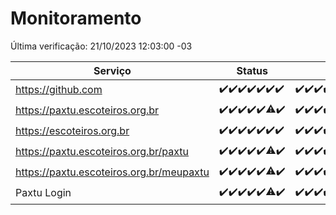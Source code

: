 # Monitoramento

Última verificação: 21/10/2023 12:03:00 -03

|Serviço|Status|Últimas 24h|
|---|---|---|
|https://github.com|<span title="2023-10-14: OK=24">✔️</span><span title="2023-10-15: OK=24">✔️</span><span title="2023-10-16: OK=24">✔️</span><span title="2023-10-17: OK=24">✔️</span><span title="2023-10-18: OK=24">✔️</span><span title="2023-10-19: OK=24">✔️</span><span title="2023-10-20: OK=15">✔️</span>|<span title="20/10/2023 12:04:00 -03 : 200">✔️</span><span title="20/10/2023 13:07:00 -03 : 200">✔️</span><span title="20/10/2023 14:04:00 -03 : 200">✔️</span><span title="20/10/2023 15:06:00 -03 : 200">✔️</span><span title="20/10/2023 16:03:00 -03 : 200">✔️</span><span title="20/10/2023 17:06:00 -03 : 200">✔️</span><span title="20/10/2023 18:03:00 -03 : 200">✔️</span><span title="20/10/2023 19:04:00 -03 : 200">✔️</span><span title="20/10/2023 20:04:00 -03 : 200">✔️</span><span title="20/10/2023 21:27:00 -03 : 200">✔️</span><span title="20/10/2023 22:38:00 -03 : 200">✔️</span><span title="20/10/2023 23:11:00 -03 : 200">✔️</span><span title="21/10/2023 00:06:00 -03 : 200">✔️</span><span title="21/10/2023 01:07:00 -03 : 200">✔️</span><span title="21/10/2023 02:04:00 -03 : 200">✔️</span><span title="21/10/2023 03:07:00 -03 : 200">✔️</span><span title="21/10/2023 04:03:00 -03 : 200">✔️</span><span title="21/10/2023 05:07:00 -03 : 200">✔️</span><span title="21/10/2023 06:03:00 -03 : 200">✔️</span><span title="21/10/2023 07:04:00 -03 : 200">✔️</span><span title="21/10/2023 08:03:00 -03 : 200">✔️</span><span title="21/10/2023 09:09:00 -03 : 200">✔️</span><span title="21/10/2023 10:05:00 -03 : 200">✔️</span><span title="21/10/2023 11:03:00 -03 : 200">✔️</span><span title="21/10/2023 12:03:00 -03 : 200">✔️</span>|
|https://paxtu.escoteiros.org.br|<span title="2023-10-14: OK=24">✔️</span><span title="2023-10-15: OK=24">✔️</span><span title="2023-10-16: OK=24">✔️</span><span title="2023-10-17: OK=24">✔️</span><span title="2023-10-18: OK=24">✔️</span><span title="2023-10-19: OK=23, Falhas=1">⚠️</span><span title="2023-10-20: OK=15">✔️</span>|<span title="20/10/2023 12:04:00 -03 : 200">✔️</span><span title="20/10/2023 13:07:00 -03 : 200">✔️</span><span title="20/10/2023 14:04:00 -03 : 200">✔️</span><span title="20/10/2023 15:06:00 -03 : 200">✔️</span><span title="20/10/2023 16:03:00 -03 : 200">✔️</span><span title="20/10/2023 17:06:00 -03 : 200">✔️</span><span title="20/10/2023 18:03:00 -03 : 200">✔️</span><span title="20/10/2023 19:04:00 -03 : 200">✔️</span><span title="20/10/2023 20:04:00 -03 : 200">✔️</span><span title="20/10/2023 21:27:00 -03 : 200">✔️</span><span title="20/10/2023 22:38:00 -03 : 200">✔️</span><span title="20/10/2023 23:11:00 -03 : 200">✔️</span><span title="21/10/2023 00:06:00 -03 : 200">✔️</span><span title="21/10/2023 01:07:00 -03 : 200">✔️</span><span title="21/10/2023 02:04:00 -03 : 200">✔️</span><span title="21/10/2023 03:07:00 -03 : 200">✔️</span><span title="21/10/2023 04:03:00 -03 : 200">✔️</span><span title="21/10/2023 05:07:00 -03 : 200">✔️</span><span title="21/10/2023 06:03:00 -03 : 200">✔️</span><span title="21/10/2023 07:04:00 -03 : 200">✔️</span><span title="21/10/2023 08:03:00 -03 : 200">✔️</span><span title="21/10/2023 09:09:00 -03 : 200">✔️</span><span title="21/10/2023 10:05:00 -03 : 200">✔️</span><span title="21/10/2023 11:03:00 -03 : 200">✔️</span><span title="21/10/2023 12:03:00 -03 : 200">✔️</span>|
|https://escoteiros.org.br|<span title="2023-10-14: OK=24">✔️</span><span title="2023-10-15: OK=24">✔️</span><span title="2023-10-16: OK=24">✔️</span><span title="2023-10-17: OK=24">✔️</span><span title="2023-10-18: OK=24">✔️</span><span title="2023-10-19: OK=24">✔️</span><span title="2023-10-20: OK=15">✔️</span>|<span title="20/10/2023 12:04:00 -03 : 200">✔️</span><span title="20/10/2023 13:07:00 -03 : 200">✔️</span><span title="20/10/2023 14:04:00 -03 : 200">✔️</span><span title="20/10/2023 15:06:00 -03 : 200">✔️</span><span title="20/10/2023 16:03:00 -03 : 200">✔️</span><span title="20/10/2023 17:06:00 -03 : 200">✔️</span><span title="20/10/2023 18:03:00 -03 : 200">✔️</span><span title="20/10/2023 19:04:00 -03 : 200">✔️</span><span title="20/10/2023 20:04:00 -03 : 200">✔️</span><span title="20/10/2023 21:27:00 -03 : 200">✔️</span><span title="20/10/2023 22:38:00 -03 : 200">✔️</span><span title="20/10/2023 23:11:00 -03 : 200">✔️</span><span title="21/10/2023 00:06:00 -03 : 200">✔️</span><span title="21/10/2023 01:07:00 -03 : 200">✔️</span><span title="21/10/2023 02:04:00 -03 : 200">✔️</span><span title="21/10/2023 03:07:00 -03 : 200">✔️</span><span title="21/10/2023 04:03:00 -03 : 200">✔️</span><span title="21/10/2023 05:07:00 -03 : 200">✔️</span><span title="21/10/2023 06:03:00 -03 : 200">✔️</span><span title="21/10/2023 07:04:00 -03 : 200">✔️</span><span title="21/10/2023 08:03:00 -03 : 200">✔️</span><span title="21/10/2023 09:09:00 -03 : 200">✔️</span><span title="21/10/2023 10:05:00 -03 : 200">✔️</span><span title="21/10/2023 11:03:00 -03 : 200">✔️</span><span title="21/10/2023 12:03:00 -03 : 200">✔️</span>|
|https://paxtu.escoteiros.org.br/paxtu|<span title="2023-10-14: OK=24">✔️</span><span title="2023-10-15: OK=24">✔️</span><span title="2023-10-16: OK=24">✔️</span><span title="2023-10-17: OK=24">✔️</span><span title="2023-10-18: OK=24">✔️</span><span title="2023-10-19: OK=23, Falhas=1">⚠️</span><span title="2023-10-20: OK=15">✔️</span>|<span title="20/10/2023 12:04:00 -03 : 200">✔️</span><span title="20/10/2023 13:07:00 -03 : 200">✔️</span><span title="20/10/2023 14:04:00 -03 : 200">✔️</span><span title="20/10/2023 15:07:00 -03 : 200">✔️</span><span title="20/10/2023 16:03:00 -03 : 200">✔️</span><span title="20/10/2023 17:06:00 -03 : 200">✔️</span><span title="20/10/2023 18:03:00 -03 : 200">✔️</span><span title="20/10/2023 19:04:00 -03 : 200">✔️</span><span title="20/10/2023 20:04:00 -03 : 200">✔️</span><span title="20/10/2023 21:27:00 -03 : 200">✔️</span><span title="20/10/2023 22:38:00 -03 : 200">✔️</span><span title="20/10/2023 23:11:00 -03 : 200">✔️</span><span title="21/10/2023 00:06:00 -03 : 200">✔️</span><span title="21/10/2023 01:07:00 -03 : 200">✔️</span><span title="21/10/2023 02:04:00 -03 : 200">✔️</span><span title="21/10/2023 03:07:00 -03 : 200">✔️</span><span title="21/10/2023 04:03:00 -03 : 200">✔️</span><span title="21/10/2023 05:07:00 -03 : 200">✔️</span><span title="21/10/2023 06:03:00 -03 : 200">✔️</span><span title="21/10/2023 07:04:00 -03 : 200">✔️</span><span title="21/10/2023 08:03:00 -03 : 200">✔️</span><span title="21/10/2023 09:09:00 -03 : 200">✔️</span><span title="21/10/2023 10:05:00 -03 : 200">✔️</span><span title="21/10/2023 11:03:00 -03 : 200">✔️</span><span title="21/10/2023 12:03:00 -03 : 200">✔️</span>|
|https://paxtu.escoteiros.org.br/meupaxtu|<span title="2023-10-14: OK=24">✔️</span><span title="2023-10-15: OK=24">✔️</span><span title="2023-10-16: OK=24">✔️</span><span title="2023-10-17: OK=24">✔️</span><span title="2023-10-18: OK=24">✔️</span><span title="2023-10-19: OK=23, Falhas=1">⚠️</span><span title="2023-10-20: OK=15">✔️</span>|<span title="20/10/2023 12:04:00 -03 : 200">✔️</span><span title="20/10/2023 13:07:00 -03 : 200">✔️</span><span title="20/10/2023 14:04:00 -03 : 200">✔️</span><span title="20/10/2023 15:07:00 -03 : 200">✔️</span><span title="20/10/2023 16:03:00 -03 : 200">✔️</span><span title="20/10/2023 17:06:00 -03 : 200">✔️</span><span title="20/10/2023 18:03:00 -03 : 200">✔️</span><span title="20/10/2023 19:04:00 -03 : 200">✔️</span><span title="20/10/2023 20:04:00 -03 : 200">✔️</span><span title="20/10/2023 21:27:00 -03 : 200">✔️</span><span title="20/10/2023 22:38:00 -03 : 200">✔️</span><span title="20/10/2023 23:11:00 -03 : 200">✔️</span><span title="21/10/2023 00:06:00 -03 : 200">✔️</span><span title="21/10/2023 01:07:00 -03 : 200">✔️</span><span title="21/10/2023 02:04:00 -03 : 200">✔️</span><span title="21/10/2023 03:07:00 -03 : 200">✔️</span><span title="21/10/2023 04:03:00 -03 : 200">✔️</span><span title="21/10/2023 05:07:00 -03 : 200">✔️</span><span title="21/10/2023 06:03:00 -03 : 200">✔️</span><span title="21/10/2023 07:04:00 -03 : 200">✔️</span><span title="21/10/2023 08:03:00 -03 : 200">✔️</span><span title="21/10/2023 09:09:00 -03 : 200">✔️</span><span title="21/10/2023 10:05:00 -03 : 200">✔️</span><span title="21/10/2023 11:03:00 -03 : 200">✔️</span><span title="21/10/2023 12:03:00 -03 : 200">✔️</span>|
|Paxtu Login|<span title="2023-10-14: OK=24">✔️</span><span title="2023-10-15: OK=24">✔️</span><span title="2023-10-16: OK=24">✔️</span><span title="2023-10-17: OK=24">✔️</span><span title="2023-10-18: OK=24">✔️</span><span title="2023-10-19: OK=23, Falhas=1">⚠️</span><span title="2023-10-20: OK=15">✔️</span>|<span title="20/10/2023 12:04:00 -03 : 200">✔️</span><span title="20/10/2023 13:07:00 -03 : 200">✔️</span><span title="20/10/2023 14:04:00 -03 : 200">✔️</span><span title="20/10/2023 15:07:00 -03 : 200">✔️</span><span title="20/10/2023 16:03:00 -03 : 200">✔️</span><span title="20/10/2023 17:06:00 -03 : 200">✔️</span><span title="20/10/2023 18:03:00 -03 : 200">✔️</span><span title="20/10/2023 19:04:00 -03 : 200">✔️</span><span title="20/10/2023 20:04:00 -03 : 200">✔️</span><span title="20/10/2023 21:27:00 -03 : 200">✔️</span><span title="20/10/2023 22:38:00 -03 : 200">✔️</span><span title="20/10/2023 23:11:00 -03 : 200">✔️</span><span title="21/10/2023 00:06:00 -03 : 200">✔️</span><span title="21/10/2023 01:07:00 -03 : 200">✔️</span><span title="21/10/2023 02:04:00 -03 : 200">✔️</span><span title="21/10/2023 03:07:00 -03 : 200">✔️</span><span title="21/10/2023 04:03:00 -03 : 200">✔️</span><span title="21/10/2023 05:07:00 -03 : 200">✔️</span><span title="21/10/2023 06:03:00 -03 : 200">✔️</span><span title="21/10/2023 07:04:00 -03 : 200">✔️</span><span title="21/10/2023 08:03:00 -03 : 200">✔️</span><span title="21/10/2023 09:09:00 -03 : 200">✔️</span><span title="21/10/2023 10:05:00 -03 : 200">✔️</span><span title="21/10/2023 11:03:00 -03 : 200">✔️</span><span title="21/10/2023 12:03:00 -03 : 200">✔️</span>|
